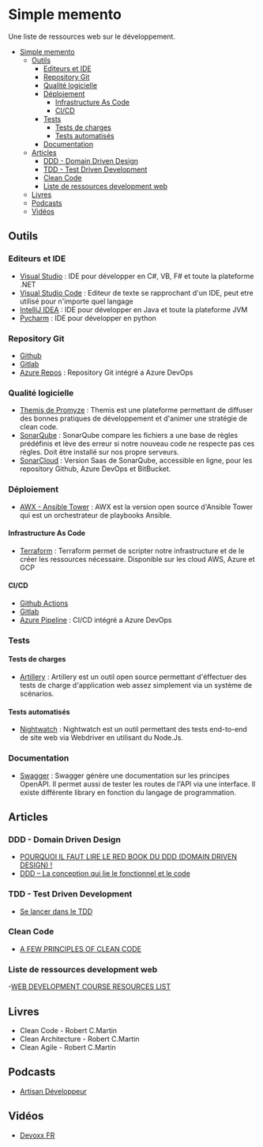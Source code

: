 # Simple memento

Une liste de ressources web sur le développement.

- [Simple memento](#simple-memento)
  - [Outils](#outils)
    - [Editeurs et IDE](#editeurs-et-ide)
    - [Repository Git](#repository-git)
    - [Qualité logicielle](#qualit%c3%a9-logicielle)
    - [Déploiement](#d%c3%a9ploiement)
      - [Infrastructure As Code](#infrastructure-as-code)
      - [CI/CD](#cicd)
    - [Tests](#tests)
      - [Tests de charges](#tests-de-charges)
      - [Tests automatisés](#tests-automatis%c3%a9s)
    - [Documentation](#documentation)
  - [Articles](#articles)
    - [DDD - Domain Driven Design](#ddd---domain-driven-design)
    - [TDD - Test Driven Development](#tdd---test-driven-development)
    - [Clean Code](#clean-code)
    - [Liste de ressources development web](#Liste-de-ressources-development-web)
  - [Livres](#livres)
  - [Podcasts](#podcasts)
  - [Vidéos](#vidéos)

## Outils

### Editeurs et IDE

- [Visual Studio](https://visualstudio.microsoft.com/fr/vs/) : IDE pour développer en C#, VB, F# et toute la plateforme .NET
- [Visual Studio Code](https://code.visualstudio.com) : Editeur de texte se rapprochant d'un IDE, peut etre utilisé pour n'importe quel langage
- [IntelliJ IDEA](https://www.jetbrains.com/idea/) : IDE pour développer en Java et toute la plateforme JVM
- [Pycharm](https://www.jetbrains.com/pycharm/) : IDE pour développer en python

### Repository Git

- [Github](https://github.com/)
- [Gitlab](https://about.gitlab.com/product/source-code-management/)
- [Azure Repos](https://azure.microsoft.com/fr-fr/services/devops/repos/) : Repository Git intégré a Azure DevOps

### Qualité logicielle

- [Themis de Promyze](http://promyze.com/themis/) : Themis est une plateforme permettant de diffuser des bonnes pratiques de développement et d'animer une stratégie de clean code.
- [SonarQube](https://www.sonarsource.com/products/sonarqube/) : SonarQube compare les fichiers a une base de règles prédéfinis et lève des erreur si notre nouveau code ne respecte pas ces règles. Doit être installé sur nos propre serveurs.
- [SonarCloud](https://sonarcloud.io/about/) : Version Saas de SonarQube, accessible en ligne, pour les repository Github, Azure DevOps et BitBucket.

### Déploiement

- [AWX - Ansible Tower](https://github.com/ansible/awx/) : AWX est la version open source d'Ansible Tower qui est un orchestrateur de playbooks Ansible.

#### Infrastructure As Code

- [Terraform](https://www.terraform.io/) : Terraform permet de scripter notre infrastructure et de le créer les ressources nécessaire. Disponible sur les cloud AWS, Azure et GCP

#### CI/CD

- [Github Actions](https://github.com/features/actions/)
- [Gitlab](https://about.gitlab.com/product/continuous-integration/)
- [Azure Pipeline](https://azure.microsoft.com/fr-fr/services/devops/pipelines/) : CI/CD intégré a Azure DevOps

### Tests

#### Tests de charges

- [Artillery](https://artillery.io/) : Artillery est un outil open source permettant d'éffectuer des tests de charge d'application web assez simplement via un système de scénarios.

#### Tests automatisés

- [Nightwatch](https://github.com/nightwatchjs/nightwatch/) : Nightwatch est un outil permettant des tests end-to-end de site web via Webdriver en utilisant du Node.Js.

### Documentation

- [Swagger](https://github.com/swagger-api/swagger-ui/) : Swagger génère une documentation sur les principes OpenAPI. Il permet aussi de tester les routes de l'API via une interface. Il existe différente library en fonction du langage de programmation.

## Articles

### DDD - Domain Driven Design

- [POURQUOI IL FAUT LIRE LE RED BOOK DU DDD (DOMAIN DRIVEN DESIGN) !](http://promyze.com/pourquoi-lire-red-book-domain-driven-design/)
- [DDD – La conception qui lie le fonctionnel et le code](http://blog.xebia.fr/2009/01/28/ddd-la-conception-qui-lie-le-fonctionnel-et-le-code/)

### TDD - Test Driven Development

- [Se lancer dans le TDD](http://putaindecode.io/articles/se-lancer-dans-le-tdd/)

### Clean Code

- [A FEW PRINCIPLES OF CLEAN CODE](http://x-team.com/blog/principles-clean-code/)

### Liste de ressources development web

-[WEB DEVELOPMENT COURSE RESOURCES LIST](https://www.appbrewery.co/p/web-development-course-resources/)

## Livres

- Clean Code - Robert C.Martin
- Clean Architecture - Robert C.Martin
- Clean Agile - Robert C.Martin

## Podcasts

- [Artisan Développeur](http://artisandeveloppeur.fr/podcast/)

## Vidéos

- [Devoxx FR](https://www.youtube.com/channel/UCsVPQfo5RZErDL41LoWvk0A/videos)
